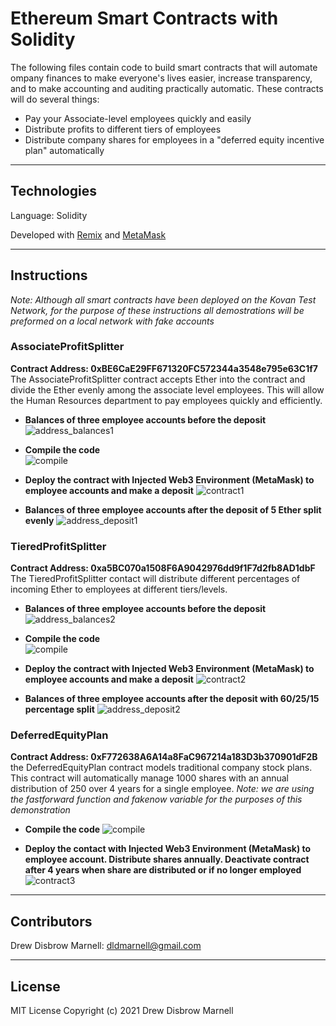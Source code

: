 # Ethereum Smart Contracts with Solidity

The following files contain code to build smart contracts that will automate ompany finances to make everyone's lives easier, increase transparency, and to make accounting and auditing practically automatic.  These contracts will do several things:
- Pay your Associate-level employees quickly and easily
- Distribute profits to different tiers of employees
- Distribute company shares for employees in a "deferred equity incentive plan" automatically

---

## Technologies

Language: Solidity

Developed with [Remix](https://remix.ethereum.org/) and [MetaMask](https://metamask.io/)

---

## Instructions
*Note: Although all smart contracts have been deployed on the Kovan Test Network, for the purpose of these instructions all demostrations will be preformed on a local network with fake accounts*

### AssociateProfitSplitter
**Contract Address: 0xBE6CaE29FF671320FC572344a3548e795e63C1f7**</br>
The AssociateProfitSplitter contract accepts Ether into the contract and divide the Ether evenly among the associate level employees.  This will allow the Human Resources department to pay employees quickly and efficiently.

- **Balances of three employee accounts before the deposit**
![address_balances1](Resources/contract1_balances.png)

- **Compile the code**</br>
![compile](Resources/compile.png)

- **Deploy the contract with Injected Web3 Environment (MetaMask) to employee accounts and make a deposit**
![contract1](Resources/contract1.gif)

- **Balances of three employee accounts after the deposit of 5 Ether split evenly**
![address_deposit1](Resources/contract1_deposit.png)

### TieredProfitSplitter
**Contract Address: 0xa5BC070a1508F6A9042976dd9f1F7d2fb8AD1dbF**</br>
The TieredProfitSplitter contact will distribute different percentages of incoming Ether to employees at different tiers/levels.

- **Balances of three employee accounts before the deposit**
![address_balances2](Resources/contract2_balances.png)

- **Compile the code**</br>
![compile](Resources/compile.png)

- **Deploy the contract with Injected Web3 Environment (MetaMask) to employee accounts and make a deposit**
![contract2](Resources/contract2.gif)

- **Balances of three employee accounts after the deposit with 60/25/15 percentage split**
![address_deposit2](Resources/contact2_deposit.png)

### DeferredEquityPlan
**Contract Address: 0xF772638A6A14a8FaC967214a183D3b370901dF2B**</br>
the DeferredEquityPlan contract models traditional company stock plans.  This contract will automatically manage 1000 shares with an annual distribution of 250 over 4 years for a single employee.
*Note: we are using the fastforward function and fakenow variable for the purposes of this demonstration*

- **Compile the code**
![compile](Resources/compile.png)

- **Deploy the contact with Injected Web3 Environment (MetaMask) to employee account. Distribute shares annually. Deactivate contract after 4 years when share are distributed or if no longer employed**
![contract3](Resources/contract3.gif)


---

## Contributors

Drew Disbrow Marnell: dldmarnell@gmail.com

---

## License

MIT License
Copyright (c) 2021 Drew Disbrow Marnell